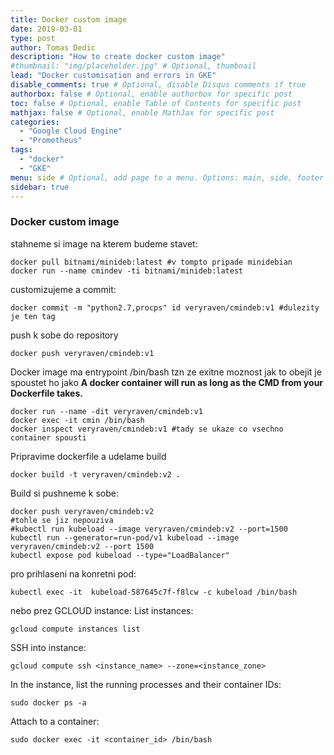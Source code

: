```yaml
---
title: Docker custom image
date: 2019-03-01
type: post
author: Tomas Dedic
description: "How to create docker custom image"
#thumbnail: "img/placeholder.jpg" # Optional, thumbnail
lead: "Docker customisation and errors in GKE"
disable_comments: true # Optional, disable Disqus comments if true
authorbox: false # Optional, enable authorbox for specific post
toc: false # Optional, enable Table of Contents for specific post
mathjax: false # Optional, enable MathJax for specific post
categories:
  - "Google Cloud Engine"
  - "Prometheus"
tags:
  - "docker"
  - "GKE"
menu: side # Optional, add page to a menu. Options: main, side, footer
sidebar: true
---
```

### Docker custom image
stahneme si image na kterem budeme stavet:
```
docker pull bitnami/minideb:latest #v tompto pripade minidebian
docker run --name cmindev -ti bitnami/minideb:latest
```
customizujeme a commit:
```
docker commit -m "python2.7,procps" id veryraven/cmindeb:v1 #dulezity je ten tag
```
push k sobe do repository
```
docker push veryraven/cmindeb:v1
```
Docker image ma entrypoint /bin/bash tzn ze exitne moznost jak to obejit je spoustet ho jako
**A docker container will run as long as the CMD from your Dockerfile takes.**
```
docker run --name -dit veryraven/cmindeb:v1
docker exec -it cmin /bin/bash
docker inspect veryraven/cmindeb:v1 #tady se ukaze co vsechno container spousti
```
Pripravime dockerfile a udelame build 
```
docker build -t veryraven/cmindeb:v2 .
```
Build si pushneme k sobe:
```
docker push veryraven/cmindeb:v2
#tohle se jiz nepouziva
#kubectl run kubeload --image veryraven/cmindeb:v2 --port=1500
kubectl run --generator=run-pod/v1 kubeload --image veryraven/cmindeb:v2 --port 1500 
kubectl expose pod kubeload --type="LoadBalancer"
```
pro prihlaseni na konretni pod:
```
kubectl exec -it  kubeload-587645c7f-f8lcw -c kubeload /bin/bash
```
nebo prez GCLOUD instance:
List instances:
```
gcloud compute instances list
```
SSH into instance:
```
gcloud compute ssh <instance_name> --zone=<instance_zone>
```
In the instance, list the running processes and their container IDs:
```
sudo docker ps -a
```
Attach to a container:
```
sudo docker exec -it <container_id> /bin/bash
```
